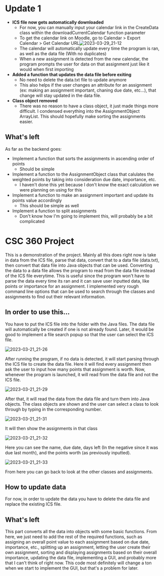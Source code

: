 # Update 1
- **ICS file now gets automatically downloaded**
  - For now, you can manually input your calendar link in the CreateData class within the downloadCurrentCalendar function parameter
  - To get the calendar link on Moodle, go to Calendar > Export Calendar > Get Calendar URL![2023-03-29_21-12](https://user-images.githubusercontent.com/120692984/228710269-24d96e25-1db1-418a-9da4-9723319356e7.png)
  - The calendar will automatically update every time the program is ran, as well as the data file (With no duplicates)
  - When a new assignment is detected from the new calendar, the program prompts the user for data on that assignment just like it would when first importing
- **Added a function that updates the data file before exiting**
  - No need to delete the data.txt file to update anymore
  - This also helps if the user changes an attribute for an assignment (ex: making an assignment important, chaning due date, etc...), that change will stay updated in the data file. 
- **Class object removed**
  - There was no reason to have a class object, it just made things more difficult. I condensed everything into the AssignmentObject ArrayList. This should hopefully make sorting the assignments easier. 

## What's left
As far as the backend goes:
- Implement a function that sorts the assignments in ascending order of points
  - Should be simple
- Implement a function to the AssignmentObject class that calulates the weighted points by taking into consideration due date, importance, etc.
  - I haven't done this yet because I don't know the exact calculation we were planning on using for this
- Implement a function to make an assignment important and update its points value accordingly
  - This should be simple as well
- Implement a function to split assignments
  - Don't know how I'm going to implement this, will probably be a bit complicated





# CSC 360 Project
This is a demonstration of the project. Mainly all this does right now is take in data from the ICS file, parse that data, convert that to a data file (data.txt),
then convert that data file into Java objects that can be used. Converting the data to a data file allows the program to read from the data file instead of the ICS file everytime. This is useful since the program won't have to parse the data every time its ran and it can save user inputted data, like points or importance for an assignment. I implemented very rough command line options that can be used to search
through the classes and assignments to find out their relevant information. 
## In order to use this...
You have to put the ICS file into the folder with the Java files. The data file will automatically be created if one is not already found. Later, it would be good to implement a file search popup so that the user can select the ICS file. 

![2023-03-21_21-26](https://user-images.githubusercontent.com/120692984/226786005-b026204d-fec2-415d-827c-d6e163b080f9.png)

After running the program, if no data is detected, it will start parsing through the ICS file to create the data file. Here it will find every assignment then ask the user to input how many points that assignment is worth. Now, whenever the program is launched, it will read from the data file and not the ICS file. 

![2023-03-21_21-29](https://user-images.githubusercontent.com/120692984/226786411-ee00d938-6db7-4fed-b6e5-7631b7ab361b.png)

After that, it will read the data from the data file and turn them into Java objects. The class objects are shown and the user can select a class to look through by typing in the corresponding number. 

![2023-03-21_21-31](https://user-images.githubusercontent.com/120692984/226786707-f642eff3-a932-46b0-9f19-2f7407afe37e.png)

It will then show the assignments in that class

![2023-03-21_21-32](https://user-images.githubusercontent.com/120692984/226786794-66564e87-cef1-40f4-8523-dcd9d97ab285.png)

Here you can see the name, due date, days left (In the negative since it was due last month), and the points worth (as previously inputted).

![2023-03-21_21-33](https://user-images.githubusercontent.com/120692984/226786942-ad82d077-551d-4bfb-b959-e7d2c9c9eb69.png)

From here you can go back to look at the other classes and assignments.

## How to update data
For now, in order to update the data you have to delete the data file and replace the existing ICS file. 

## What's left
This part converts all the data into objects with some basic functions. From here, we just need to add the rest of the required functions, such 
as assigning an overall point value to each assignment based on due date, importance, etc., splitting up an assignment, letting the user create their
own assignment, sorting and displaying assignments based on their overall importance, updating the data file, implementing a GUI, and probably more 
that I can't think of right now. This code most definitely will change a ton when we start to implement the GUI, but that's a problem for later. 
